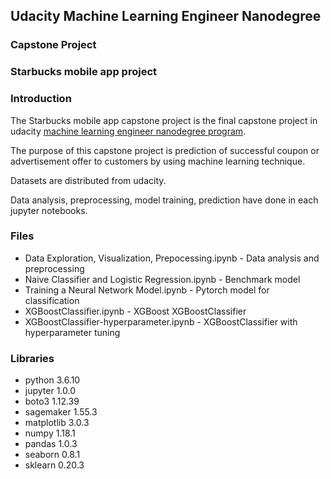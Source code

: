 ## Udacity Machine Learning Engineer Nanodegree

### Capstone Project
### Starbucks mobile app project

### Introduction
The Starbucks mobile app capstone project is the final capstone project in udacity [machine learning engineer nanodegree program](https://www.udacity.com/course/machine-learning-engineer-nanodegree--nd009t).

The purpose of this capstone project is prediction of successful coupon or advertisement offer to customers by using machine learning technique.

Datasets are distributed from udacity.

Data analysis, preprocessing, model training, prediction have done in each jupyter notebooks.

### Files
- Data Exploration, Visualization, Prepocessing.ipynb - Data analysis and preprocessing
- Naive Classifier and Logistic Regression.ipynb - Benchmark model
- Training a Neural Network Model.ipynb - Pytorch model for classification
- XGBoostClassifier.ipynb - XGBoost XGBoostClassifier
- XGBoostClassifier-hyperparameter.ipynb - XGBoostClassifier with hyperparameter tuning

### Libraries
- python 3.6.10
- jupyter 1.0.0
- boto3 1.12.39
- sagemaker 1.55.3
- matplotlib 3.0.3
- numpy 1.18.1
- pandas 1.0.3
- seaborn 0.8.1
- sklearn 0.20.3
